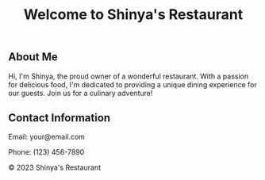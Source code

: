 <!DOCTYPE html>
<html>
<head>
    <title>Shinya's Restaurant</title>
</head>
<body>
    <header>
        <h1>Welcome to Shinya's Restaurant</h1>
    </header>
    <section>
        <h2>About Me</h2>
        <p>Hi, I'm Shinya, the proud owner of a wonderful restaurant. With a passion for delicious food, I'm dedicated to providing a unique dining experience for our guests. Join us for a culinary adventure!</p>
    </section>
    <section>
        <h2>Contact Information</h2>
        <p>Email: your@email.com</p>
        <p>Phone: (123) 456-7890</p>
    </section>
    <footer>
        <p>&copy; 2023 Shinya's Restaurant</p>
    </footer>
</body>
</html>

